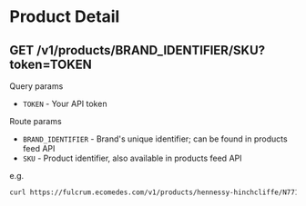 # Product Detail

## GET /v1/products/BRAND_IDENTIFIER/SKU?token=TOKEN

Query params

* `TOKEN` - Your API token

Route params

* `BRAND_IDENTIFIER` - Brand's unique identifier; can be found in products feed API
* `SKU` - Product identifier, also available in products feed API

e.g.

``` sh
curl https://fulcrum.ecomedes.com/v1/products/hennessy-hinchcliffe/N771614R-DF-HH?token=<TOKEN>
```

